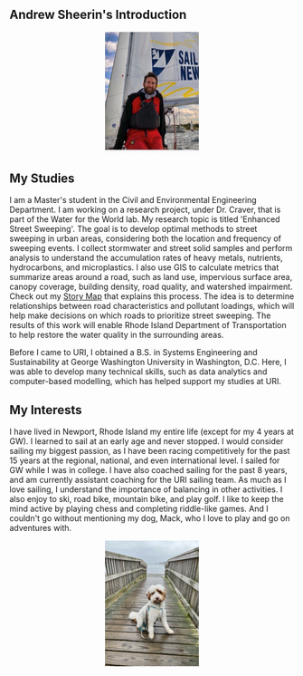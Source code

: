 ## Andrew Sheerin's Introduction

<p align="center" width="100%">
    <img width="33%" src="/Coding Challenges/CC_1/images/me.jpg?raw=True">
</p>

## My Studies
I am a Master's student in the Civil and Environmental Engineering Department. 
I am working on a research project, under Dr. Craver, that is part of the Water for the World lab.
My research topic is titled 'Enhanced Street Sweeping'. The goal is to develop optimal methods to street sweeping in urban areas,
considering both the location and frequency of sweeping events. I collect stormwater and street solid samples and perform analysis to understand
the accumulation rates of heavy metals, nutrients, hydrocarbons, and microplastics. I also use GIS to calculate metrics that summarize areas around a road, such as land use, impervious surface area, canopy coverage, building density, road quality, and watershed impairment. Check out my [Story Map](https://storymaps.arcgis.com/stories/113f119bbf244f74968067d8eea4cee1) that explains this process. 
The idea is to determine relationships between road characteristics and pollutant loadings, which will help make decisions on which roads to prioritize street sweeping.
The results of this work will enable Rhode Island Department of Transportation to help restore the water quality in the surrounding areas. 
<p>                                                   
Before I came to URI, I obtained a B.S. in Systems Engineering and Sustainability at George Washington University in Washington, D.C. Here, I was able to develop many technical skills, such as data analytics and computer-based modelling, which has helped support my studies at URI. 


## My Interests
I have lived in Newport, Rhode Island my entire life (except for my 4 years at GW). I learned to sail at an early age and never stopped. I would consider sailing my biggest passion, as I have been racing competitively for the past 15 years at the regional, national, and even international level. I sailed for GW while I was in college. I have also coached sailing for the past 8 years, and am currently assistant coaching for the URI sailing team. As much as I love sailing, I understand the importance of balancing in other activities. I also enjoy to ski, road bike, mountain bike, and play golf. I like to keep the mind active by playing chess and completing riddle-like games. And I couldn't go without mentioning my dog, Mack, who I love to play and go on adventures with. 

<p align="center" width="100%">
    <img width="33%" src="/Coding Challenges/CC_1/images/mack.jpg?raw=True">
</p>

